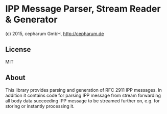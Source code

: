 # IPP Message Parser, Stream Reader & Generator

(c) 2015, cepharum GmbH, http://cepharum.de

## License

MIT

## About

This library provides parsing and generation of RFC 2911 IPP messages. In 
addition it contains code for parsing IPP message from stream forwarding all
body data succeeding IPP message to be streamed further on, e.g. for storing or
instantly processing it.
